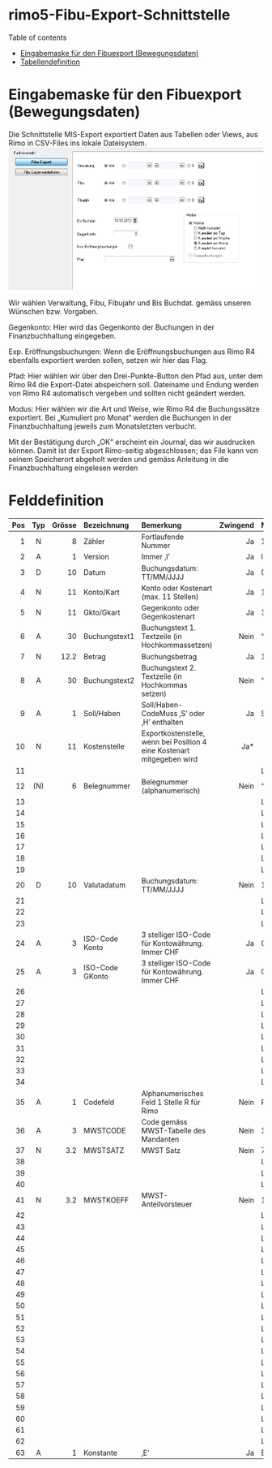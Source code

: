 # rimo5-Fibu-Export-Schnittstelle

<!--ts-->
Table of contents
   * [Eingabemaske für den Fibuexport (Bewegungsdaten)](#Eingabemaske-für-den-Fibuexport-Bewegungsdaten)
   * [Tabellendefinition](#Tabellendefinition)

# Eingabemaske für den Fibuexport (Bewegungsdaten)
Die Schnittstelle MIS-Export exportiert Daten aus Tabellen oder Views, aus Rimo in CSV-Files ins lokale Dateisystem.
![DataRelationship](/_grafiken/Funktionsaufruf.png)

Wir wählen Verwaltung, Fibu, Fibujahr und Bis Buchdat. gemäss unseren Wünschen bzw. Vorgaben.

Gegenkonto: Hier wird das Gegenkonto der Buchungen in der Finanzbuchhaltung eingegeben.

Exp. Eröffnungsbuchungen: Wenn die Eröffnungsbuchungen aus Rimo R4 ebenfalls exportiert werden sollen, setzen wir hier das Flag.

Pfad: Hier wählen wir über den Drei-Punkte-Button den Pfad aus, unter dem Rimo R4 die Export-Datei abspeichern soll. Dateiname und Endung werden von Rimo R4 automatisch vergeben und sollten nicht geändert werden.

Modus: Hier wählen wir die Art und Weise, wie Rimo R4 die Buchungssätze exportiert. Bei „Kumuliert pro Monat“ werden die Buchungen in der Finanzbuchhaltung jeweils zum Monatsletzten verbucht.

Mit der Bestätigung durch „OK“ erscheint ein Journal, das wir ausdrucken können. Damit ist der Export Rimo-seitig abgeschlossen; das File kann von seinem Speicherort abgeholt werden und gemäss Anleitung in die Finanzbuchhaltung eingelesen werden

# Felddefinition
| Pos | Typ | Grösse | Bezeichnung | Bemerkung | Zwingend | Mustereintrag |
|---: |:---:| ------:| :---------- | :-------- | -------: | :------------ |
| 1 | N | 8 | Zähler | Fortlaufende Nummer | Ja | 1 |
| 2 | A | 1 | Version | Immer ‚I’  | Ja | I |
| 3 | D | 10 | Datum | Buchungsdatum: TT/MM/JJJJ | Ja | 01.01.2003 |
| 4 | N | 11 | Konto/Kart | Konto oder Kostenart (max. 11 Stellen) | Ja | 1100 |
| 5 | N | 11 | Gkto/Gkart | Gegenkonto oder Gegenkostenart | Ja | 3000 |
| 6 | A | 30 | Buchungstext1 | Buchungstext 1. Textzeile (in Hochkommassetzen) | Nein | “ Buchtext 1“ |
| 7 | N | 12.2 | Betrag | Buchungsbetrag | Ja | 10000 |
| 8 | A | 30 | Buchungstext2 | Buchungstext 2. Textzeile (in Hochkommas setzen) | Nein | “ Buchtext 2“ |
| 9 | A | 1 | Soll/Haben | Soll/Haben-CodeMuss ‚S’ oder ‚H’ enthalten | Ja | S |
| 10 | N | 11 | Kostenstelle | Exportkostenstelle, wenn bei Position 4 eine Kostenart mitgegeben wird | Ja* |   |
| 11 |  |  |  |  |  | Leer |
| 12 | (N) | 6 | Belegnummer | Belegnummer (alphanumerisch) | Nein | “111111“ |
| 13 |  |  |  |  |  | Leer |
| 14 |  |  |  |  |  | Leer |
| 15 |  |  |  |  |  | Leer |
| 16 |  |  |  |  |  | Leer |
| 17 |  |  |  |  |  | Leer |
| 18 |  |  |  |  |  | Leer |
| 19 |  |  |  |  |  | Leer |
| 20 | D | 10 | Valutadatum | Buchungsdatum: TT/MM/JJJJ | Nein | 11.02.2002 |
| 21 |  |  |  |  |  | Leer |
| 22 |  |  |  |  |  | Leer |
| 23 |  |  |  |  |  | Leer |
| 24 | A | 3 | ISO-Code Konto | 3 stelliger ISO-Code für Kontowährung. Immer CHF | Ja | CHF |
| 25 | A | 3 | ISO-Code GKonto | 3 stelliger ISO-Code für Kontowährung. Immer CHF | Ja | CHF |
| 26 |  |  |  |  |  | Leer |
| 27 |  |  |  |  |  | Leer |
| 28 |  |  |  |  |  | Leer |
| 29 |  |  |  |  |  | Leer |
| 30 |  |  |  |  |  | Leer |
| 31 |  |  |  |  |  | Leer |
| 32 |  |  |  |  |  | Leer |
| 33 |  |  |  |  |  | Leer |
| 34 |  |  |  |  |  | Leer |
| 35 | A | 1 | Codefeld | Alphanumerisches Feld 1 Stelle R für Rimo | Nein | R  |
| 36 | A | 3 | MWSTCODE | Code gemäss MWST-Tabelle des Mandanten | Nein | 311 |
| 37 | N | 3.2 | MWSTSATZ | MWST Satz | Nein | 7.6 |
| 38 |  |  |  |  |  | Leer |
| 39 |  |  |  |  |  | Leer |
| 40 |  |  |  |  |  | Leer |
| 41 | N | 3.2 | MWSTKOEFF | MWST-Anteilvorsteuer | Nein | 100 |
| 42 |  |  |  |  |  | Leer |
| 43 |  |  |  |  |  | Leer |
| 44 |  |  |  |  |  | Leer |
| 45 |  |  |  |  |  | Leer |
| 46 |  |  |  |  |  | Leer |
| 47 |  |  |  |  |  | Leer |
| 48 |  |  |  |  |  | Leer |
| 49 |  |  |  |  |  | Leer |
| 50 |  |  |  |  |  | Leer |
| 51 |  |  |  |  |  | Leer |
| 52 |  |  |  |  |  | Leer |
| 53 |  |  |  |  |  | Leer |
| 54 |  |  |  |  |  | Leer |
| 55 |  |  |  |  |  | Leer |
| 56 |  |  |  |  |  | Leer |
| 57 |  |  |  |  |  | Leer |
| 58 |  |  |  |  |  | Leer |
| 59 |  |  |  |  |  | Leer |
| 60 |  |  |  |  |  | Leer |
| 61 |  |  |  |  |  | Leer |
| 62 |  |  |  |  |  | Leer |
| 63 | A | 1 | Konstante | ‚E’ | Ja | E |
